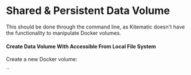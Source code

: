 # Shared & Persistent Data Volume

This should be done through the command line, as Kitematic doesn't have the functionality to manipulate Docker volumes. 

#### Create Data Volume With Accessible From Local File System

Create a new Docker volume:

``